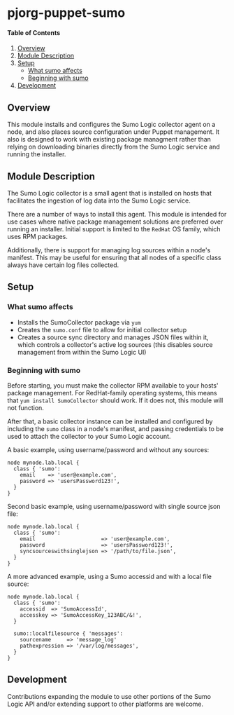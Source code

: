# pjorg-puppet-sumo

#### Table of Contents

1. [Overview](#overview)
2. [Module Description](#module-description)
3. [Setup](#setup)
    * [What sumo affects](#what-sumo-affects)
    * [Beginning with sumo](#beginning-with-sumo)
4. [Development](#development)

## Overview

This module installs and configures the Sumo Logic collector agent on a node, 
and also places source configuration under Puppet management. It also is
designed to work with existing package managment rather than relying on
downloading binaries directly from the Sumo Logic service and running the
installer.

## Module Description

The Sumo Logic collector is a small agent that is installed on hosts that
facilitates the ingestion of log data into the Sumo Logic service.

There are a number of ways to install this agent. This module is intended for
use cases where native package management solutions are preferred over running
an installer. Initial support is limited to the `RedHat` OS family, which uses
RPM packages.

Additionally, there is support for managing log sources within a node's
manifest. This may be useful for ensuring that all nodes of a specific class
always have certain log files collected.

## Setup

### What sumo affects

* Installs the SumoCollector package via `yum`
* Creates the `sumo.conf` file to allow for initial collector setup
* Creates a source sync directory and manages JSON files within it, which
  controls a collector's active log sources (this disables source management
  from within the Sumo Logic UI)

### Beginning with sumo

Before starting, you must make the collector RPM available to your hosts' package
management. For RedHat-family operating systems, this means that 
`yum install SumoCollector` should work. If it does not, this module will not 
function.

After that, a basic collector instance can be installed and configured by
including the `sumo` class in a node's manifest, and passing credentials to
be used to attach the collector to your Sumo Logic account.

A basic example, using username/password and without any sources:

~~~puppet
node mynode.lab.local {
  class { 'sumo':
    email    => 'user@example.com',
    password => 'usersPassword123!', 
  }
}
~~~  

Second basic example, using username/password with single source json file:

~~~puppet
node mynode.lab.local {
  class { 'sumo':
    email                     => 'user@example.com',
    password                  => 'usersPassword123!', 
    syncsourceswithsinglejson => '/path/to/file.json', 
  }
}
~~~  

A more advanced example, using a Sumo accessid and with a local file source:

~~~puppet
node mynode.lab.local {
  class { 'sumo':
    accessid  => 'SumoAccessId',
    accesskey => 'SumoAccessKey_123ABC/&!',
  }

  sumo::localfilesource { 'messages':
    sourcename     => 'message_log'
    pathexpression => '/var/log/messages',
  }
}
~~~  


## Development

Contributions expanding the module to use other portions of the Sumo Logic API
and/or extending support to other platforms are welcome.
